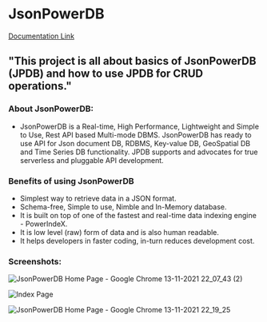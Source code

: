 # JsonPowerDB 


[Documentation Link](http://login2explore.com/jpdb/docs.html)

## "This project is all about basics of JsonPowerDB (JPDB) and how to use JPDB for CRUD operations." 

### About JsonPowerDB:

- JsonPowerDB is a Real-time, High Performance, Lightweight and Simple to Use, Rest API based Multi-mode DBMS. JsonPowerDB has ready to use API for Json document DB, RDBMS, Key-value DB, GeoSpatial DB and Time Series DB functionality. JPDB supports and advocates for true serverless and pluggable API development.

### Benefits of using JsonPowerDB

- Simplest way to retrieve data in a JSON format.
- Schema-free, Simple to use, Nimble and In-Memory database.
- It is built on top of one of the fastest and real-time data indexing engine - PowerIndeX.
- It is low level (raw) form of data and is also human readable.
- It helps developers in faster coding, in-turn reduces development cost.

### Screenshots:

![JsonPowerDB Home Page - Google Chrome 13-11-2021 22_07_43 (2)](https://user-images.githubusercontent.com/93997165/141651774-530a3ead-04de-4615-8a2a-041a62a66f0f.png)

![Index Page](https://github.com/BeAgarwal/JsonPowerDB/blob/master/Assets/Screenshots/Index.PNG)

![JsonPowerDB Home Page - Google Chrome 13-11-2021 22_19_25](https://user-images.githubusercontent.com/93997165/141652024-5abf2f0a-6647-4595-8843-e7bd39fbc442.png)
